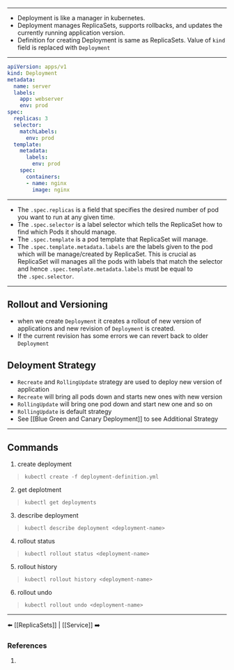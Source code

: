 ___
- Deployment is like a manager in kubernetes.
- Deployment manages ReplicaSets, supports rollbacks, and updates the currently running application version.
- Definition for creating Deployment is same as ReplicaSets. Value of `kind` field is replaced with `Deployment`
___
```yaml
apiVersion: apps/v1
kind: Deployment
metadata:
  name: server
  labels:
    app: webserver
    env: prod
spec:
  replicas: 3
  selector:
    matchLabels:
      env: prod
  template:
    metadata:
      labels:
        env: prod
    spec:
      containers:
      - name: nginx
        image: nginx

```
---

- The `.spec.replicas` is a field that specifies the desired number of pod you want to run at any given time.
- The `.spec.selector` is a label selector which tells the ReplicaSet how to find which Pods it should manage.
- The `.spec.template` is a pod template that ReplicaSet will manage.
- The `.spec.template.metadata.labels` are the labels given to the pod which will be manage/created by ReplicaSet. This is crucial as ReplicaSet will manages all the pods with labels that match the selector and hence `.spec.template.metadata.labels` must be equal to the `.spec.selector`. 
---
## Rollout and Versioning
- when we create `Deployment` it creates a rollout of new version of applications and new revision of `Deployment` is created.
- If the current revision has some errors we can revert back to older `Deployment` 

## Deloyment Strategy
- `Recreate` and `RollingUpdate` strategy are used to deploy new version of application
- `Recreate` will bring all pods down and starts new ones with new version
- `RollingUpdate` will bring one pod down and start new one and so on
- `RollingUpdate` is default strategy
- See [[Blue Green and Canary Deployment]] to see Additional Strategy
___
## Commands
1. create deployment
>`kubectl create -f deployment-definition.yml` 

2. get deplotment
> `kubectl get deployments`
3. describe deployment
>`kubectl describe deployment <deployment-name>`
4. rollout status
>`kubectl rollout status <deployment-name>`
5. rollout history
>`kubectl rollout history <deployment-name>`
6. rollout undo
>`kubectl rollout undo <deployment-name>`

___
⬅️ [[ReplicaSets]] | [[Service]] ➡️
### References
1.